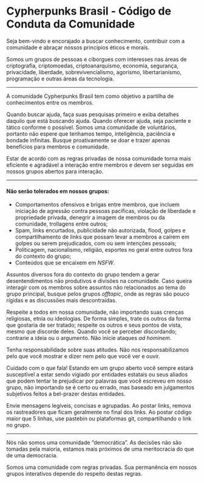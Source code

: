 # Cypherpunks Brasil - Código de Conduta da Comunidade

Seja bem-vindo e encorajado a buscar conhecimento, contribuir com a comunidade e abraçar nossos princípios éticos e  morais.

Somos um grupos de pessoas e ciborgues com interesses nas áreas de criptografia, criptomoedas, criptoanarquismo, economia, segurança, privacidade, liberdade, sobrevivencialismo, agorismo, libertarianismo, programação e outras áreas da tecnologia.

---
A comunidade Cypherpunks Brasil tem como objetivo a partilha de conhecimentos entre os membros.

Quando buscar ajuda, faça suas pesquisas primeiro e exiba detalhes daquilo que está buscando ajuda. Quando oferecer ajuda, seja paciente e tático conforme o possível. Somos uma comunidade de voluntários, portanto não espere que tenhamos tempo, inteligência, paciência e bondade infinitas. Busque proativamente se doar e trazer apenas benefícios para membros e comunidade.

Estar de acordo com as regras privadas de nossa comunidade torna mais eficiente e agradável a interação entre membros e devem ser seguidas em nossos grupos abertos para interação.

---
#### Não serão tolerados em nossos grupos:
- Comportamentos ofensivos e brigas entre membros, que incluem iniciação de agressão contra pessoas pacíficas, violação de liberdade e propriedade privada, denegrir a imagem de membros ou da comunidade, trollagens entre outros;
- Spam, links encurtados, publicidade não autorizada, flood, golpes e compartilhamento de links que possam levar a membros a caírem em golpes ou serem prejudicados, com ou sem intenções pessoais;
- Politicagem, nacionalismo, religião, esportes no geral entre outros fora do contexto do grupo;
- Conteúdos que se encaixem em _NSFW_.

Assuntos diversos fora do contexto do grupo tendem a gerar desentendimentos não produtivos e divisões na comunidade. Caso queira interagir com os membros sobre assuntos não relacionados ao tema do grupo principal, busque pelos grupos _offtopic_, onde as regras são pouco rígidas e as discussões mais descontraídas.

Respeite a todos em nossa comunidade, não importando suas crenças religiosas, etnia ou ideologias. De forma simples, trate os outros da forma que gostaria de ser tratado; respeite os outros e seus pontos de vista, mesmo que discorde deles. Quando você se perceber discordando; contrarie a ideia ou o argumento. Não inicie ataques _ad hominem_.

Tenha responsabilidade sobre suas atitudes. Não nos responsabilizamos pelo que você mostrar e dizer nem pelo que você ver e ouvir.

Cuidado com o que fala! Estando em um grupo aberto você sempre estará susceptível a estar sendo vigiado por entidades estatais ou seus aliados que podem tentar te prejudicar por palavras que você escreveu em nosso grupo, não importando se é certo ou errado, mas baseado em julgamentos subjetivos feitos a bel-prazer destas entidades.

Envie mensagens legíveis, concisas e agrupadas. Ao postar links, remova os rastreadores que ficam geralmente no final dos links. Ao postar código maior que 5 linhas, use pastebin ou plataformas git, compartilhando o link no grupo.

---
Nós não somos uma comunidade “democrática”. As decisões não são tomadas pela maioria, estamos mais próximos de uma meritocracia do que de uma democracia.

Somos uma comunidade com regras privadas. Sua permanência em nossos grupos interativos depende do respeito destas regras.
